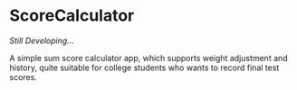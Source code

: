 # ScoreCalculator

*Still Developing...*

A simple sum score calculator app, which supports weight adjustment and history, quite suitable for college students who wants to record final test scores.
